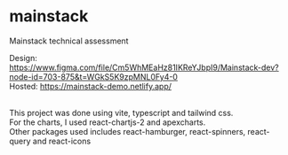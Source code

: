 # mainstack
Mainstack technical assessment

Design: https://www.figma.com/file/Cm5WhMEaHz81IKReYJbpI9/Mainstack-dev?node-id=703-875&t=WGkS5K9zpMNL0Fy4-0 <br />
Hosted: https://mainstack-demo.netlify.app/ <br /><br />

This project was done using vite, typescript and tailwind css. <br />
For the charts, I used react-chartjs-2 and apexcharts. <br />
Other packages used includes react-hamburger, react-spinners, react-query and react-icons<br />
